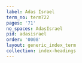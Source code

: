 ```yaml
---
label: Adas Israel
term_no: term722
pages: '71'
no_spaces: AdasIsrael
pid: adasisrael
order: '0008'
layout: generic_index_term
collection: index-headings
---
```

